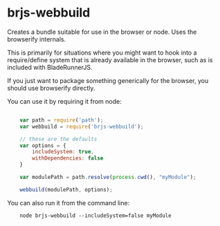 brjs-webbuild
=============

Creates a bundle suitable for use in the browser or node.  Uses the browserify internals.

This is primarily for situations where you might want to hook into a require/define system that is
already available in the browser, such as is included with BladeRunnerJS.

If you just want to package something generically for the browser, you should use browserify
directly.

You can use it by requiring it from node:

```javascript

    var path = require('path');
    var webbuild = require('brjs-webbuild');

    // these are the defaults
    var options = {
        includeSystem: true,
        withDependencies: false
    }

    var modulePath = path.resolve(process.cwd(), "myModule");

    webbuild(modulePath, options);

```

You can also run it from the command line:

```
    node brjs-webbuild --includeSystem=false myModule
```